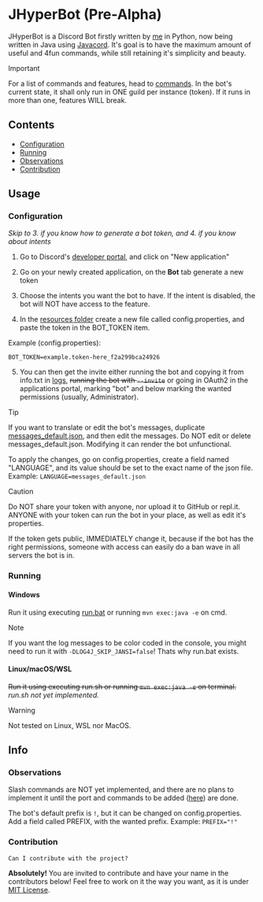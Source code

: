# JHyperBot (Pre-Alpha)
JHyperBot is a Discord Bot firstly written by [me](https://github.com/eduardogott/) in Python, now being written in Java using [Javacord](https://github.com/Javacord/Javacord). It's goal is to have the maximum amount of useful and 4fun commands, while still retaining it's simplicity and beauty.

> [!IMPORTANT]
> For a list of commands and features, head to [commands](COMMANDS.MD).
> In the bot's current state, it shall only run in ONE guild per instance (token). If it runs in more than one, features WILL break.

## Contents
- [Configuration](#configuration)
- [Running](#running)
- [Observations](#observations)
- [Contribution](#contribution)

## Usage
### Configuration
*Skip to 3. if you know how to generate a bot token, and 4. if you know about intents*

1. Go to Discord's [developer portal](https://discord.com/developers/applications), and click on "New application"

2. Go on your newly created application, on the **Bot** tab generate a new token

3. Choose the intents you want the bot to have. If the intent is disabled, the bot will NOT have access to the feature.

4. In the [resources folder](./src/main/resources/) create a new file called config.properties, and paste the token in the BOT_TOKEN item.

Example (config.properties):
```properties
BOT_TOKEN=example.token-here_f2a299bca24926
```
5. You can then get the invite either running the bot and copying it from info.txt in [logs](./logs), ~~running the bot with `--invite`~~ or going in OAuth2 in the applications portal, marking "bot" and below marking the wanted permissions (usually, Administrator).

> [!TIP]
> If you want to translate or edit the bot's messages, duplicate [messages_default.json](./src/main/resources/messages_default.json), and then edit the messages. Do NOT edit or delete messages_default.json. Modifying it can render the bot unfunctional.
>
> To apply the changes, go on config.properties, create a field named "LANGUAGE", and its value should be set to the exact name of the json file. Example: `LANGUAGE=messages_default.json`

> [!CAUTION]
> Do NOT share your token with anyone, nor upload it to GitHub or repl.it. ANYONE with your token can run the bot in your place, as well as edit it's properties.
>
> If the token gets public, IMMEDIATELY change it, because if the bot has the right permissions, someone with access can easily do a ban wave in all servers the bot is in.

### Running
#### Windows
Run it using executing [run.bat](run.bat) or running `mvn exec:java -e` on cmd.
> [!NOTE]
> If you want the log messages to be color coded in the console, you might need to run it with `-DLOG4J_SKIP_JANSI=false`! Thats why run.bat exists.
#### Linux/macOS/WSL
~~Run it using executing run.sh or running `mvn exec:java -e` on terminal.~~ *run.sh not yet implemented.* 

> [!WARNING]
> Not tested on Linux, WSL nor MacOS.



## Info
### Observations
Slash commands are NOT yet implemented, and there are no plans to implement it until the port and commands to be added ([here](./progress.md)) are done.

The bot's default prefix is `!`, but it can be changed on config.properties. Add a field called PREFIX, with the wanted prefix. Example: `PREFIX="!"`

### Contribution
`Can I contribute with the project?`

**Absolutely!** You are invited to contribute and have your name in the contributors below! Feel free to work on it the way you want, as it is under [MIT License](./LICENSE).
